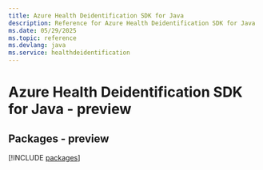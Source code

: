 ```yaml
---
title: Azure Health Deidentification SDK for Java
description: Reference for Azure Health Deidentification SDK for Java
ms.date: 05/29/2025
ms.topic: reference
ms.devlang: java
ms.service: healthdeidentification
---
```

# Azure Health Deidentification SDK for Java - preview
## Packages - preview
[!INCLUDE [packages](health-deidentification-index.md)]
